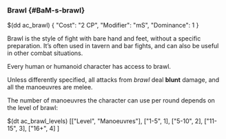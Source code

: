 ### Brawl {#BaM-s-brawl}

$(dd ac_brawl)
{
   "Cost": "2 CP",
   "Modifier": "mS",
   "Dominance": 1
}


Brawl is the style of fight with bare hand and feet, without a specific
preparation. It’s often used in tavern and bar fights, and can also be
useful in other combat situations.

Every human or humanoid character has access to brawl.

Unless differently specified, all attacks from *brawl* deal __blunt__
damage, and all the manoeuvres are melee.

The number of manoeuvres the character can use per round depends on
the level of brawl:

$(dt ac_brawl_levels)
[["Level", "Manoeuvres"],
["1-5", 1],
["5-10", 2],
["11-15", 3],
["16+", 4]
]
